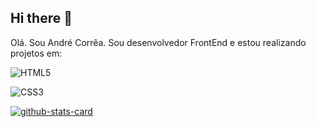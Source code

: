 ## Hi there 👋

Olá. Sou André Corrêa. Sou desenvolvedor FrontEnd e estou realizando projetos em:

![HTML5](https://img.shields.io/badge/html5-%23E34F26.svg?style=for-the-badge&logo=html5&logoColor=white)

![CSS3](https://img.shields.io/badge/css3-%231572B6.svg?style=for-the-badge&logo=css3&logoColor=white)

[![github-stats-card](https://kasroudra-stats-card.onrender.com/lang?user=AndreCorrea10&layout=compact&type=donut&theme=gruvbox_light)](https://github.com/AndreCorrea10/github-stats-card)
